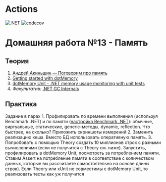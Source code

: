 # Actions
![.NET](https://github.com/Giviruk/Actions/actions/workflows/dotnet.yml/badge.svg)
[![codecov](https://codecov.io/gh/Giviruk/Actions/branch/master/graph/badge.svg?token=F5HFP6H9UI)](https://codecov.io/gh/Giviruk/Actions)
# Домашняя работа №13 - Память

## Теория
 1. [Андрей Акиньшин — Поговорим про память](https://www.youtube.com/watch?v=XGtieBVI1lk)
 2.  [Getting started with dotMemory](https://www.youtube.com/watch?v=6Tmcx6cTExg)
 3. [dotMemory Unit - .NET memory usage monitoring with unit tests](https://www.youtube.com/watch?v=SGwdb5FXuNk)
 4. *Факультатив:* [.NET GC Internals](https://www.youtube.com/playlist?list=PLpUkQYy-K8Y-wYcDgDXKhfs6OT8fFQtVm)

## Практика
 Задание в парах 1. Профилировать по времени выполнения (используя Benchmark .NET) и по памяти ([настройка Benchmark .NET](https://adamsitnik.com/the-new-Memory-Diagnoser/)): обычные, виртуальные, статические, generic-методы, dynamic, reflection. Что быстрее, на сколько? Приложить скриншоты измерений 2. Заменить реализацию кеша. Вместо БД использовать оперативную память. 3. Попробовать с помощью Theory создать 10 миллионов строк с разными вычислениями (если не получится с Theory см. ниже). Запустить, профилировать в dotMemory Unit, посмотреть за потреблением памяти. Ставим Assert на потребление памяти в соответствие с количеством данных, которые вы рассчитаете самостоятельно на основе длины строк). Если Theory или xUnit не совместимы с dotMemory Unit, то реализовать тесты как уж получится